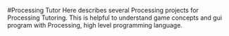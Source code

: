 #Processing Tutor
Here describes several Processing projects for Processing Tutoring. This is helpful to understand game concepts and gui program with Processing, high level programming language.
